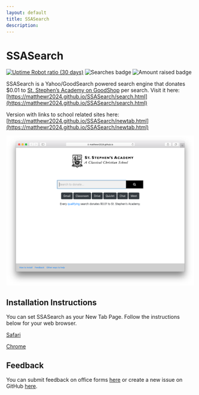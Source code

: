 ```yaml
---
layout: default
title: SSASearch
description:
---
```


# SSASearch

[![Uptime Robot ratio (30 days)](https://img.shields.io/uptimerobot/ratio/m786015693-883d889f8c867678b82acd50)](https://stats.uptimerobot.com/VlvgNTlM8L)
![Searches badge](https://img.shields.io/badge/dynamic/json?label=Searches&query=searches2020&url=https%3A%2F%2Fwrapapi.com%2Fuse%2Fmatthewr2024%2Fssasearch%2Fgood2020%2F2.0.0%3FwrapAPIKey%3Dv794h1L87mGLXvmrwcOkDrWonOQc8pGN)
![Amount raised badge](https://img.shields.io/badge/dynamic/json?label=Amount+raised&query=total2020&url=https%3A%2F%2Fwrapapi.com%2Fuse%2Fmatthewr2024%2Fssasearch%2Fgood2020%2F2.0.0%3FwrapAPIKey%3Dv794h1L87mGLXvmrwcOkDrWonOQc8pGN)

SSASearch is a Yahoo/GoodSearch powered search engine that donates \$0.01 to [St. Stephen’s Academy on GoodShop](https://www.goodshop.com/nonprofit/st-stephens-academy-beaverton-or) per search.
Visit it here: [https://matthewr2024.github.io/SSASearch/search.html](https://matthewr2024.github.io/SSASearch/search.html)

Version with links to school related sites here: [https://matthewr2024.github.io/SSASearch/newtab.html](https://matthewr2024.github.io/SSASearch/newtab.html)

<img src="newtab.png" alt="Screenshot of newtab.html" title="Screenshot of newtab.html"  height="400" />

## Installation Instructions

You can set SSASearch as your New Tab Page. Follow the instructions below for your web browser.

[Safari](https://docs.google.com/document/d/1hvIDYSHsTH5rLBWKoTj2aoFuXK-_38EydX8Ksw2D6Wo/edit?usp=sharing)

[Chrome](https://docs.google.com/document/d/10teHJnUFJI3853n5V-7g2GbNgz9NxHpMvaIMxvF9GKo/edit?usp=sharing)

## Feedback

You can submit feedback on office forms [here](https://bit.ly/SSASearchFeedback) or create a new issue on GitHub [here](https://github.com/matthewr2024/SSASearch/issues).
